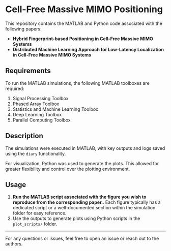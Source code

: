 # Cell-Free Massive MIMO Positioning

This repository contains the MATLAB and Python code associated with the following papers:

- **Hybrid Fingerprint-based Positioning in Cell-Free Massive MIMO Systems**
- **Distributed Machine Learning Approach for Low-Latency Localization in Cell-Free Massive MIMO Systems**

## Requirements

To run the MATLAB simulations, the following MATLAB toolboxes are required:

1. Signal Processing Toolbox  
2. Phased Array Toolbox  
3. Statistics and Machine Learning Toolbox  
4. Deep Learning Toolbox  
5. Parallel Computing Toolbox

## Description

The simulations were executed in MATLAB, with key outputs and logs saved using the `diary` functionality. 

For visualization, Python was used to generate the plots. This allowed for greater flexibility and control over the plotting environment.

## Usage

1. **Run the MATLAB script associated with the figure you wish to reproduce from the corresponding paper.**. Each figure typically has a dedicated script or a well-documented section within the simulation folder for easy reference.
2. Use the outputs to generate plots using Python scripts in the `plot_scripts/` folder.

---

For any questions or issues, feel free to open an issue or reach out to the authors.
